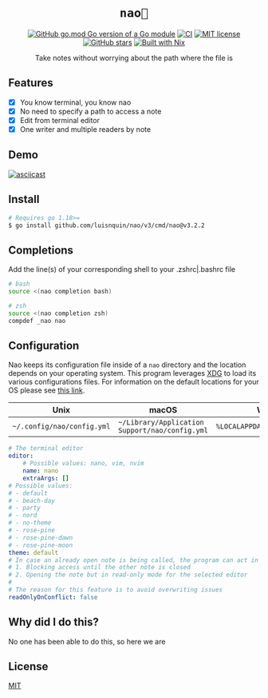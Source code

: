 
<h1 align="center"><code>nao🍵</code></h1>

<div align="center">

[![GitHub go.mod Go version of a Go module](https://img.shields.io/github/go-mod/go-version/luisnquin/nao)](https://github.com/luisnquin/nao)
[![CI](https://github.com/luisnquin/nao/actions/workflows/go.yml/badge.svg)](https://github.com/luisnquin/nao/actions/workflows/go.yml)
[![MIT license](https://img.shields.io/badge/License-MIT-blue.svg)](https://lbesson.mit-license.org/)
[![GitHub stars](https://img.shields.io/github/stars/luisnquin/nao.svg?style=social&label=Star&maxAge=2592000)](https://github.com/luisnquin/nao)
[![Built with Nix](https://img.shields.io/static/v1?logo=nixos&logoColor=white&label=&message=Built%20with%20Nix&color=41439a)](https://github.com/luisnquin/nao)

<p>Take notes without worrying about the path where the file is</p>
</div>

## Features

- [x] You know terminal, you know nao
- [x] No need to specify a path to access a note
- [x] Edit from terminal editor
- [x] One writer and multiple readers by note

## Demo

[![asciicast](https://asciinema.org/a/9DETM5MtJaA9d0emviPvz1n0s.svg)](https://asciinema.org/a/9DETM5MtJaA9d0emviPvz1n0s)

## Install

```bash
# Requires go 1.18>=
$ go install github.com/luisnquin/nao/v3/cmd/nao@v3.2.2
```

## Completions

Add the line(s) of your corresponding shell to your .zshrc|.bashrc file

```bash
# bash
source <(nao completion bash)

# zsh
source <(nao completion zsh)
compdef _nao nao
```

## Configuration

  Nao keeps its configuration file inside of a `nao` directory and the location depends on your operating system. This program leverages [XDG](https://specifications.freedesktop.org/basedir-spec/basedir-spec-latest.html) to load its various configurations files. For information on the default locations for your OS please see [this link](https://github.com/adrg/xdg/blob/master/README.md).

  | Unix            | macOS                              | Windows               |
  |-----------------|------------------------------------|-----------------------|
  | `~/.config/nao/config.yml` | `~/Library/Application Support/nao/config.yml` | `%LOCALAPPDATA%\nao\config.yml`  |

```yaml
# The terminal editor
editor:
    # Possible values: nano, vim, nvim
    name: nano
    extraArgs: []
# Possible values:
# - default
# - beach-day
# - party
# - nord
# - no-theme
# - rose-pine
# - rose-pine-dawn
# - rose-pine-moon
theme: default
# In case an already open note is being called, the program can act in two ways
# 1. Blocking access until the other note is closed
# 2. Opening the note but in read-only mode for the selected editor
#
# The reason for this feature is to avoid overwriting issues
readOnlyOnConflict: false
```

## Why did I do this?

No one has been able to do this, so here we are

## License

[MIT](https://raw.githubusercontent.com/luisnquin/nao/main/LICENSE)
